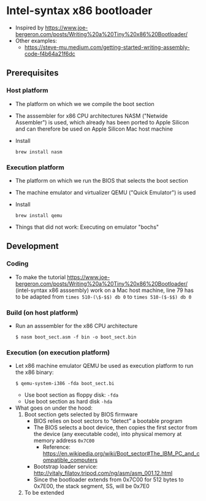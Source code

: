 # Intel-syntax x86 bootloader
* Inspired by https://www.joe-bergeron.com/posts/Writing%20a%20Tiny%20x86%20Bootloader/
* Other examples:
    * https://steve-mu.medium.com/getting-started-writing-assembly-code-f4b64a21f6dc
## Prerequisites
### Host platform
* The platform on which we we compile the boot section
* The asssembler for x86 CPU architectures NASM ("Netwide Assembler") is used, which already has been ported to Apple Silicon and can therefore be used on Apple Silicon Mac host machine
* Install

    ```brew install nasm```

### Execution platform
* The platform on which we run the BIOS that selects the boot section
* The machine emulator and virtualizer QEMU ("Quick Emulator") is used
* Install

    ```brew install qemu```
* Things that did not work: Executing on emulator "bochs"

## Development
### Coding
* To make the tutorial https://www.joe-bergeron.com/posts/Writing%20a%20Tiny%20x86%20Bootloader/ (intel-syntax x86 asssembly) work on a Mac host machine, line 79 has to be adapted from `times 510-(\$-$$) db 0` to `times 510-($-$$) db 0`

### Build (on host platform)
* Run an asssembler for the x86 CPU architecture
    ```
    $ nasm boot_sect.asm -f bin -o boot_sect.bin
    ```
### Execution (on execution platform)
* Let x86 machine emulator QEMU be used as execution platform to run the x86 binary:
    ```
    $ qemu-system-i386 -fda boot_sect.bi
    ```
    * Use boot section as floppy disk: `-fda`
    * Use boot section as hard disk `-hda`
* What goes on under the hood:
    1. Boot section gets selected by BIOS firmware
        * BIOS relies on boot sectors to “detect” a bootable program
        * The BIOS selects a boot device, then copies the first sector from the device (any executable code), into physical memory at memory address `0x7C00`
            * Reference: https://en.wikipedia.org/wiki/Boot_sector#The_IBM_PC_and_compatible_computers
        * Bootstrap loader service: http://vitaly_filatov.tripod.com/ng/asm/asm_001.12.html
        * Since the bootloader extends from 0x7C00 for 512 bytes to 0x7E00, the stack segment, SS, will be 0x7E0
    2. To be extended

